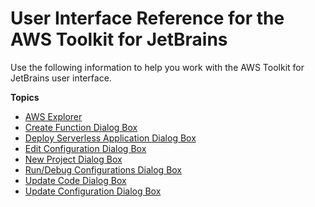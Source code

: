 # User Interface Reference for the AWS Toolkit for JetBrains<a name="ui-reference"></a>

Use the following information to help you work with the AWS Toolkit for JetBrains user interface\.

**Topics**
+ [AWS Explorer](aws-explorer.md)
+ [Create Function Dialog Box](create-function-dialog.md)
+ [Deploy Serverless Application Dialog Box](deploy-serverless-application-dialog.md)
+ [Edit Configuration Dialog Box](edit-configuration-dialog.md)
+ [New Project Dialog Box](new-project-dialog.md)
+ [Run/Debug Configurations Dialog Box](run-debug-configurations-dialog.md)
+ [Update Code Dialog Box](update-code-dialog.md)
+ [Update Configuration Dialog Box](update-configuration-dialog.md)